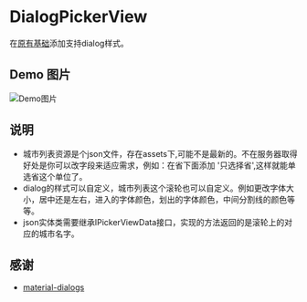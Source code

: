 DialogPickerView 
==========

在[原有基础](https://github.com/saiwu-bigkoo/Android-PickerView/blob/master/README.md)添加支持dialog样式。

## Demo 图片
![Demo图片](https://github.com/sunxu3074/Android-Dialog-PickerView/blob/master/preview/pick_city.gif)

## 说明
- 城市列表资源是个json文件，存在assets下,可能不是最新的。不在服务器取得好处是你可以改字段来适应需求，例如：在省下面添加 '只选择省',这样就能单选省这个单位了。
- dialog的样式可以自定义，城市列表这个滚轮也可以自定义。例如更改字体大小，居中还是左右，进入的字体颜色，划出的字体颜色，中间分割线的颜色等等。
- json实体类需要继承IPickerViewData接口，实现的方法返回的是滚轮上的对应的城市名字。
## 感谢
- [material-dialogs](https://github.com/afollestad/material-dialogs)
